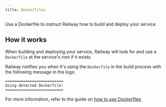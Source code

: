 ```yaml
---
title: Dockerfiles
---
```


Use a Dockerfile to instruct Railway how to build and deploy your service.

## How it works

When building and deploying your service, Railway will look for and use a `Dockerfile` at the service's root if it exists.

Railway notifies you when it's using the `Dockerfile` in the build process with the following message in the logs:
```shell
==========================
Using detected Dockerfile!
==========================
```

For more information, refer to the guide on [how to use Dockerfiles](/how-to/build-from-a-dockerfile)
